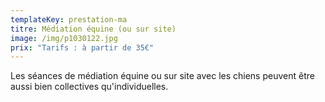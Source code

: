 ```yaml
---
templateKey: prestation-ma
titre: Médiation équine (ou sur site)
image: /img/p1030122.jpg
prix: "Tarifs : à partir de 35€"
---
```

Les séances de médiation équine ou sur site avec les chiens peuvent être aussi bien collectives qu'individuelles.
